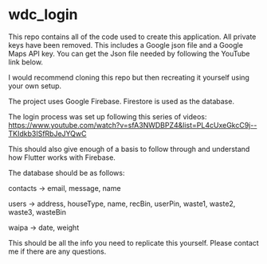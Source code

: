 # wdc_login

This repo contains all of the code used to create this application. 
All private keys have been removed. This includes a Google json file and a Google Maps API key.
You can get the Json file needed by following the YouTube link below. 

I would recommend cloning this repo but then recreating it yourself using your own setup. 

The project uses Google Firebase. Firestore is used as the database.

The login process was set up following this series of videos: 
https://www.youtube.com/watch?v=sfA3NWDBPZ4&list=PL4cUxeGkcC9j--TKIdkb3ISfRbJeJYQwC

This should also give enough of a basis to follow through and understand how Flutter works with Firebase. 

The database should be as follows:

contacts -> email, message, name

users -> address, houseType, name, recBin, userPin, waste1, waste2, waste3, wasteBin

waipa -> date, weight


This should be all the info you need to replicate this yourself. Please contact me if there are any questions. 
